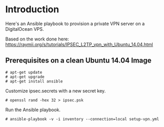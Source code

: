 Introduction
============

Here's an Ansible playbook to provision a private VPN server on a DigitalOcean VPS.

Based on the work done here: 
https://raymii.org/s/tutorials/IPSEC_L2TP_vpn_with_Ubuntu_14.04.html

Prerequisites on a clean Ubuntu 14.04 Image
-------------------------------------------

```
# apt-get update
# apt-get upgrade
# apt-get install ansible
```

Customize ipsec.secrets with a new secret key.

```
# openssl rand -hex 32 > ipsec.psk
```

Run the Ansible playbook.

```
# ansible-playbook -v -i inventory --connection=local setup-vpn.yml
```
